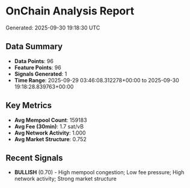 # OnChain Analysis Report
Generated: 2025-09-30 19:18:30 UTC

## Data Summary
- **Data Points**: 96
- **Feature Points**: 96
- **Signals Generated**: 1
- **Time Range**: 2025-09-29 03:46:08.312278+00:00 to 2025-09-30 19:18:28.839763+00:00

## Key Metrics
- **Avg Mempool Count**: 159183
- **Avg Fee (30min)**: 1.7 sat/vB
- **Avg Network Activity**: 1.000
- **Avg Market Structure**: 0.752

## Recent Signals
- **BULLISH** (0.70) - High mempool congestion; Low fee pressure; High network activity; Strong market structure
